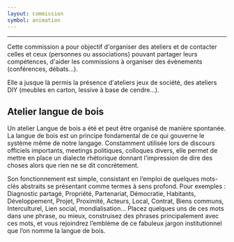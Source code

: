 ```yaml
---
layout: commission
symbol: animation
---
```


---

Cette commission a pour objectif d'organiser des ateliers et de contacter celles et ceux (personnes ou associations) pouvant partager leurs compétences, d'aider les commissions à organiser des évènements (conférences, débats...).

Elle a jusque là permis la présence d'ateliers jeux de société, des ateliers DIY (meubles en carton, lessive à base de cendre...).


## Atelier langue de bois

Un atelier Langue de bois a été et peut être organisé de manière spontanée.
La langue de bois est un principe fondamental de ce qui gouverne le système même de notre langage. Constamment utilisée lors de discours officiels importants, meetings politiques, colloques divers, elle permet de mettre en place un dialecte rhétorique donnant l’impression de dire des choses alors que rien ne se dit concrètement. 

Son fonctionnement est simple, consistant en l’emploi de quelques mots-clés abstraits se présentant comme termes à sens profond. Pour exemples : Diagnostic partagé, Propriété, Partenariat, Démocratie, Habitants, Développement, Projet, Proximité, Acteurs, Local, Contrat, Biens communs, Interculturel, Lien social, mondialisation… Placez quelques uns de ces mots dans une phrase, ou mieux, construisez des phrases principalement avec ces mots, et vous rejoindrez l’emblème de ce fabuleux jargon institutionnel que l’on nomme la langue de bois.